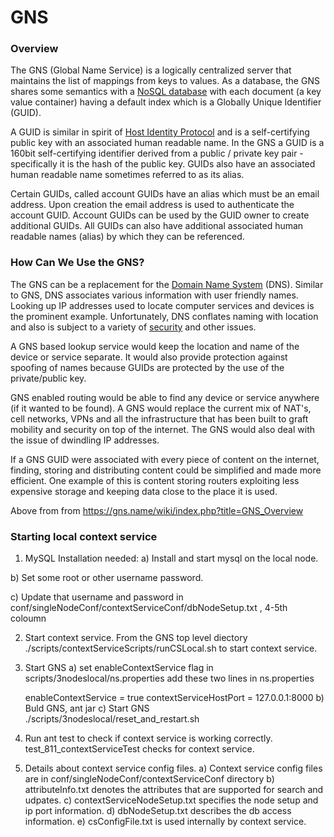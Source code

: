 # GNS
### Overview
The GNS (Global Name Service) is a logically centralized server that maintains the list of mappings from keys to
values.
As a database, the GNS shares some semantics with a [NoSQL database](http://en.wikipedia.org/wiki/NoSQL) with 
each document (a key value container) having a default index which is a Globally Unique Identifier (GUID).

A GUID is similar in spirit of [Host Identity Protocol](http://en.wikipedia.org/wiki/Host_Identity_Protocol) and
is a self-certifying public key with an associated human readable name.
In the GNS a GUID is a 160bit self-certifying identifier derived from a public / private key pair - specifically
it is the hash of the public key. 
GUIDs also have an associated human readable name sometimes referred to as its alias.

Certain GUIDs, called account GUIDs have an alias which must be an email address. Upon creation the 
email address is used to authenticate the account GUID.
Account GUIDs can be used by the GUID owner to create additional GUIDs. 
All GUIDs can also have additional associated human readable names (alias) by which they can be referenced.

### How Can We Use the GNS?

The GNS can be a replacement for the [Domain Name System](http://en.wikipedia.org/wiki/Domain_Name_System) (DNS). 
Similar to GNS, DNS associates various information with user friendly names. Looking up IP addresses
used to locate computer services and devices is the prominent example. Unfortunately, DNS conflates naming 
with location and also is subject to a variety of [security](http://en.wikipedia.org/wiki/Domain_Name_System#Security_issues) 
and other issues. 

A GNS based lookup service would keep the location and name of the device or service separate. 
It would also provide protection against spoofing of names because GUIDs are protected by the use of the private/public key.

GNS enabled routing would be able to find any device or service anywhere (if it wanted to be found). A GNS would replace the
current mix of NAT's, cell networks, VPNs and all the infrastructure that has 
been built to graft mobility and security on top of the internet. 
The GNS would also deal with the issue of dwindling IP addresses.

If a GNS GUID were associated with every piece of content on the internet, finding, storing and distributing content could be simplified and made more efficient. One example of this is content storing routers exploiting less expensive storage and keeping
data close to the place it is used.

Above from from https://gns.name/wiki/index.php?title=GNS_Overview

### Starting local context service
1. MySQL Installation needed:
a) Install and start mysql on the local node.

b) Set some root or other username password.

c) Update that username and password in conf/singleNodeConf/contextServiceConf/dbNodeSetup.txt , 4-5th coloumn

2. Start context service.
From the GNS top level diectory ./scripts/contextServiceScripts/runCSLocal.sh to start context service.

3. Start GNS 
a) set enableContextService flag in scripts/3nodeslocal/ns.properties
   add these two lines in ns.properties
   
   enableContextService = true
   contextServiceHostPort = 127.0.0.1:8000
b) Buld GNS, ant jar
c) Start GNS ./scripts/3nodeslocal/reset_and_restart.sh


4. Run ant test to check if context service is working correctly.
   test_811_contextServiceTest checks for context service.


5. Details about context service config files.
   a)  Context service config files are in conf/singleNodeConf/contextServiceConf directory
   b) attributeInfo.txt denotes the attributes that are supported for search and udpates.
   c) contextServiceNodeSetup.txt specifies the node setup and ip port information.
   d) dbNodeSetup.txt describes the db access information.
   e) csConfigFile.txt is used internally by context service.
